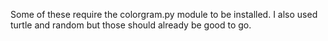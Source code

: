 Some of these require the colorgram.py module to be installed.
I also used turtle and random but those should already be good to go.
